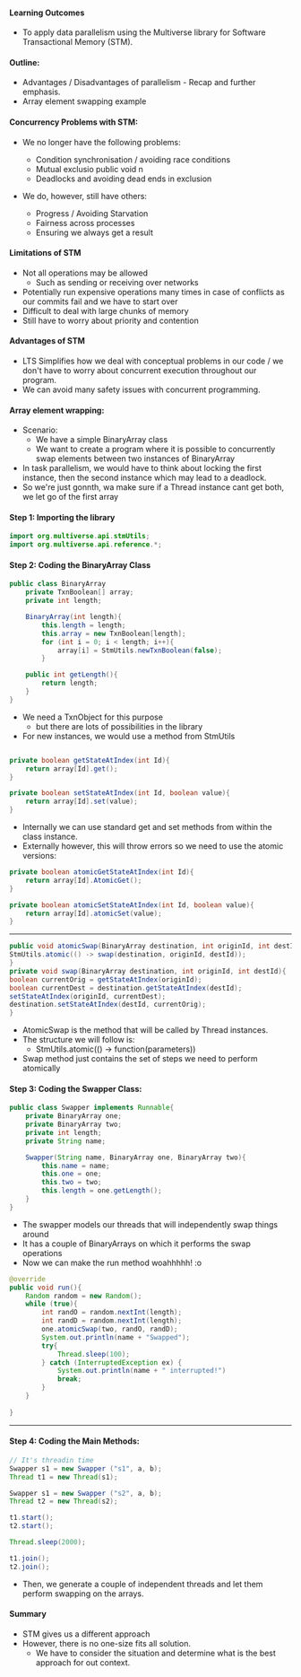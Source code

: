 #### Learning Outcomes
- To apply data parallelism using the Multiverse library for Software Transactional Memory (STM).

#### Outline:
- Advantages / Disadvantages of parallelism - Recap and further emphasis.
- Array element swapping example

#### Concurrency Problems with STM:
- We no longer have the following problems:
	- Condition synchronisation / avoiding race conditions
	- Mutual exclusio public void 
n
	- Deadlocks and avoiding dead ends in exclusion

- We do, however, still have others:
	- Progress / Avoiding Starvation
	- Fairness across processes
	- Ensuring we always get a result

#### Limitations of STM
- Not all operations may be allowed
	- Such as sending or receiving over networks
-  Potentially run expensive operations many times in case of conflicts as our commits fail and we have to start over
- Difficult to deal with large chunks of memory
- Still have to worry about priority and contention

#### Advantages of STM
- LTS Simplifies how we deal with conceptual problems in our code / we don't have to worry about concurrent execution throughout our program.
- We can avoid many safety issues with concurrent programming.

#### Array element wrapping:
- Scenario:
	- We have a simple BinaryArray class
	- We want to create a program where it is possible to concurrently swap elements between two instances of BinaryArray
- In task parallelism, we would have to think about locking the first instance, then the second instance which may lead to a deadlock.
- So we're just gonnth, wa make sure if a Thread instance cant get both, we let go of the first array 

#### Step 1: Importing the library
``` java
import org.multiverse.api.stmUtils;
import org.multiverse.api.reference.*;
```

#### Step 2: Coding the BinaryArray Class
```java
public class BinaryArray
	private TxnBoolean[] array;
	private int length;

	BinaryArray(int length){
		this.length = length;
		this.array = new TxnBoolean[length];
		for (int i = 0; i < length; i++){
			array[i] = StmUtils.newTxnBoolean(false);
		}

	public int getLength(){
		return length;
	}
}
```
- We need a TxnObject for this purpose
	- but there are lots of possibilities in the library
- For new instances, we would use a method from StmUtils

```java

private boolean getStateAtIndex(int Id){
	return array[Id].get();
}

private boolean setStateAtIndex(int Id, boolean value){
	return array[Id].set(value);
}
```
- Internally we can use standard get and set methods from within the class instance.
- Externally however, this will throw errors so we need to use the atomic versions: 
``` java
private boolean atomicGetStateAtIndex(int Id){
	return array[Id].AtomicGet();
}

private boolean atomicSetStateAtIndex(int Id, boolean value){
	return array[Id].atomicSet(value);
}
```
 --- 
 ```java
public void atomicSwap(BinaryArray destination, int originId, int destId){  
StmUtils.atomic(() -> swap(destination, originId, destId));  
}  
private void swap(BinaryArray destination, int originId, int destId){  
boolean currentOrig = getStateAtIndex(originId);  
boolean currentDest = destination.getStateAtIndex(destId);  
setStateAtIndex(originId, currentDest);  
destination.setStateAtIndex(destId, currentOrig);  
}  
```
- AtomicSwap is the method that will be called by Thread instances.
- The structure we will follow is: 
	- StmUtils.atomic(() -> function(parameters))
- Swap method just contains the set of steps we need to perform atomically

#### Step 3: Coding the Swapper Class:
```java
public class Swapper implements Runnable{
	private BinaryArray one;
	private BinaryArray two;
	private int length;
	private String name;

	Swapper(String name, BinaryArray one, BinaryArray two){
		this.name = name;
		this.one = one;
		this.two = two;
		this.length = one.getLength();
	}
}
```
- The swapper models our threads that will independently swap things around
- It has a couple of BinaryArrays on which it performs the swap operations
- Now we can make the run method woahhhhh! :o 

``` java
@override
public void run(){
	Random random = new Random();
	while (true){
		int randO = random.nextInt(length);
		int randD = random.nextInt(length);
		one.atomicSwap(two, randO, randD);
		System.out.println(name + "Swapped");
		try{
			Thread.sleep(100);
		} catch (InterruptedException ex) {
			System.out.println(name + " interrupted!")
			break;
		}
	}
		
}
```

---
#### Step 4: Coding the Main Methods:
``` java
// It's threadin time
Swapper s1 = new Swapper ("s1", a, b);
Thread t1 = new Thread(s1);

Swapper s1 = new Swapper ("s2", a, b);
Thread t2 = new Thread(s2);

t1.start();
t2.start();

Thread.sleep(2000);

t1.join();
t2.join();
```
- Then, we generate a couple of independent threads and let them perform swapping on the arrays.

#### Summary
- STM gives us a different approach
- However, there is no one-size fits all solution.
	- We have to consider the situation and determine what is the best approach for out context.